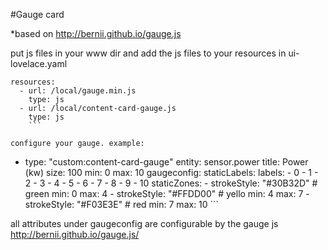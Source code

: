#Gauge card

*based on http://bernii.github.io/gauge.js



put js files in your www dir and add the js files to your resources in ui-lovelace.yaml
```
resources:
  - url: /local/gauge.min.js
    type: js
  - url: /local/content-card-gauge.js
    type: js
    ```

configure your gauge. example:

```
- type: "custom:content-card-gauge"
        entity: sensor.power
        title: Power (kw)
        size: 100
        min: 0
        max: 10
        gaugeconfig:
          staticLabels:
            labels:
            - 0
            - 1
            - 2
            - 3
            - 4
            - 5
            - 6
            - 7
            - 8
            - 9
            - 10
          staticZones:
          - strokeStyle: "#30B32D" # green
            min: 0
            max: 4
          - strokeStyle: "#FFDD00" # yello
            min: 4
            max: 7
          - strokeStyle: "#F03E3E" # red
            min: 7
            max: 10
        ```
        
 all attributes under gaugeconfig are configurable by the gauge js http://bernii.github.io/gauge.js/
